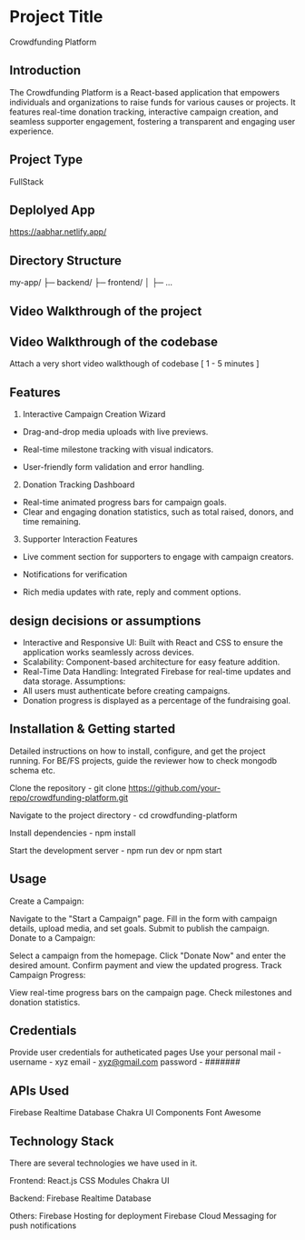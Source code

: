 # Project Title
Crowdfunding Platform

## Introduction
The Crowdfunding Platform is a React-based application that empowers individuals and organizations to raise funds for various causes or projects. It features real-time donation tracking, interactive campaign creation, and seamless supporter engagement, fostering a transparent and engaging user experience.

## Project Type
FullStack

## Deplolyed App
https://aabhar.netlify.app/

## Directory Structure
my-app/
├─ backend/
├─ frontend/
│  ├─ ...

## Video Walkthrough of the project


## Video Walkthrough of the codebase
Attach a very short video walkthough of codebase [ 1 - 5 minutes ]

## Features
1. Interactive Campaign Creation Wizard

- Drag-and-drop media uploads with live previews.

- Real-time milestone tracking with visual indicators.

- User-friendly form validation and error handling.

2. Donation Tracking Dashboard

- Real-time animated progress bars for campaign goals.
- Clear and engaging donation statistics, such as total raised, donors, and time remaining.

3. Supporter Interaction Features

- Live comment section for supporters to engage with campaign creators.

- Notifications for verification

- Rich media updates with rate, reply and comment options.

## design decisions or assumptions
- Interactive and Responsive UI: Built with React and CSS to ensure the application works seamlessly across devices.
- Scalability: Component-based architecture for easy feature addition.
- Real-Time Data Handling: Integrated Firebase for real-time updates and data storage.
Assumptions:
- All users must authenticate before creating campaigns.
- Donation progress is displayed as a percentage of the fundraising goal.

## Installation & Getting started
Detailed instructions on how to install, configure, and get the project running. For BE/FS projects, guide the reviewer how to check mongodb schema etc.

Clone the repository -
git clone https://github.com/your-repo/crowdfunding-platform.git
 
Navigate to the project directory -
cd crowdfunding-platform

Install dependencies -
npm install

Start the development server - 
npm run dev or npm start


## Usage
Create a Campaign:

Navigate to the "Start a Campaign" page.
Fill in the form with campaign details, upload media, and set goals.
Submit to publish the campaign.
Donate to a Campaign:

Select a campaign from the homepage.
Click "Donate Now" and enter the desired amount.
Confirm payment and view the updated progress.
Track Campaign Progress:

View real-time progress bars on the campaign page.
Check milestones and donation statistics.

## Credentials
Provide user credentials for autheticated pages
Use your personal mail - 
username - xyz
email - xyz@gmail.com
password - #######

## APIs Used
Firebase Realtime Database
Chakra UI Components
Font Awesome

## Technology Stack
There are several technologies we have used in it.

Frontend:
React.js
CSS Modules
Chakra UI

Backend:
Firebase Realtime Database

Others:
Firebase Hosting for deployment
Firebase Cloud Messaging for push notifications